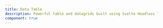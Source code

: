 ```yaml
---
title: Data Table
description: Powerful table and datagrids built using Svelte Headless Table.
component: true
---
```


<script>
    import { ComponentPreview, ManualInstall } from '$lib/components/docs'
</script>

<ComponentPreview name="data-table-demo">

<div />

</ComponentPreview>
